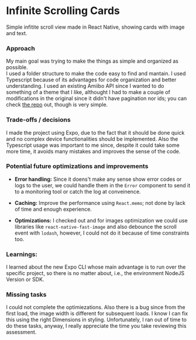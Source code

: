 
# Infinite Scrolling Cards

Simple infitite scroll view made in React Native, showing cards with image and text.

### Approach

 My main goal was trying to make the things as simple and organized as possible. <br/>
 I used a folder structure to make the code easy to find and mantain. I used Typescript because of its advantages for code organization and better understanding.
 I used an existing Amiibo API since I wanted to do something of a theme that I like, althought I had to make a couple of modifications in the original since it didn't have pagination nor ids; you can check [the repo](https://github.com/ElSamplio/my-amiibo-api) out, though is very simple.

### Trade-offs / decisions

I made the project using Expo, due to the fact that it should be done quick and no complex device functionalities should be implemented. Also the Typescript usage was important to me since, despite it could take some more time, it avoids many mistakes and improves the sense of the code.

### Potential future optimizations and improvements

- **Error handling:** Since it doens't make any sense show error codes or logs to the user, we could handle them in the ```Error``` component to send it to a monitoring tool or catch the log at conveinence.

- **Caching:** Improve the performance using ```React.memo```; not done by lack of time and enough experience.

- **Optimizations:** I checked out and for images optimization we could use libraries like ```react-native-fast-image``` and also debounce the scroll event with ```lodash```, however, I could not do it because of time constraints too.

### Learnings:

I learned about the new Expo CLI whose main advantage is to run over the specific project, so there is no matter about, i.e., the environment NodeJS Version or SDK.

### Missing tasks

I could not complete the optimiezations. Also there is a bug since from the first load, the image width is different for subsequent loads. I know I can fix this using the right Dimensions in styling.
Unfortunately, I ran out of time to do these tasks, anyway, I really appreciate the time you take reviewing this assessment.
